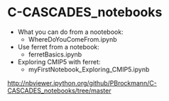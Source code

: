 # C-CASCADES_notebooks

* What you can do from a nootebook: 
  * WhereDoYouComeFrom.ipynb
* Use ferret from a notebook:
  * ferretBasics.ipynb
* Exploring CMIP5 with ferret:
  * myFirstNotebook_Exploring_CMIP5.ipynb

 http://nbviewer.ipython.org/github/PBrockmann/C-CASCADES_notebooks/tree/master
